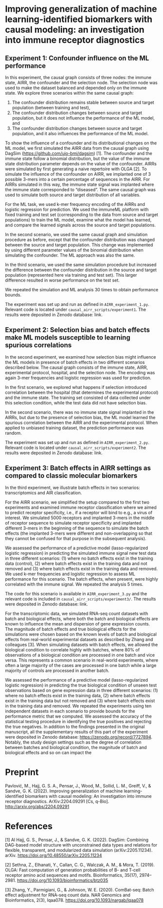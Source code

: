 # Improving generalization of machine learning-identified biomarkers with causal modeling: an investigation into immune receptor diagnostics 

## Experiment 1: Confounder influence on the ML performance

In this experiment, the causal graph consists of three nodes: the immune state, AIRR, the confounder and the selection node. The selection node was 
used to make the dataset balanced and depended only on the immune state. We explore three scenarios within the same causal graph: 

1. The confounder distribution remains stable between source and target population (between training and test),
2. The confounder distribution changes between source and target population, but it does not influence the performance of the ML model, and
3. The confounder distribution changes between source and target population, and it also influences the performance of the ML model.

To show the influence of a confounder and its distributional changes on the ML model, we first simulated the AIRR data from the causal graph using 
DagSim (https://github.com/uio-bmi/dagsim) [1]. The confounder and the immune state follow a binomial distribution, but the value of the immune state 
distribution parameter depends on the value of the confounder. AIRRs were simulated by first generating a naive repertoire with OLGA [2]. To simulate 
the influence of the confounder on AIRR, we implanted one of 3 possible 3-mers into a certain percentage of sequences in the AIRR. For AIRRs 
simulated in this way, the immune state signal was implanted where the immune state corresponded to “diseased”. The same causal graph was used to 
simulate both source and target distribution of all variables. 

For the ML task, we used k-mer frequency encoding of the AIRRs and logistic regression for prediction. We used the immuneML platform with fixed 
training and test set (corresponding to the data from source and target populations) to train the ML model, examine what the model has learned, and 
compare the learned signals across the source and target populations.

In the second scenario, we used the same causal graph and simulation procedure as before, except that the confounder distribution was changed between 
the source and target population. This change was implemented by using different parameter values of the binomial distribution when simulating the 
confounder. The ML approach was also the same.

In the third scenario, we used the same simulation procedure but increased the difference between the confounder distribution in the source and 
target population (represented here via training and test set). This larger difference resulted in worse performance on the test set.

We repeated the simulation and ML analysis 30 times to obtain performance bounds.

The experiment was set up and run as defined in `AIRR_experiment_1.py`. Relevant code is located under `causal_airr_scripts/experiment1`. The results were deposited in Zenodo database: link.

## Experiment 2: Selection bias and batch effects make ML models susceptible to learning spurious correlations

In the second experiment, we examined how selection bias might influence the ML models in presence of batch effects in two different scenarios 
described below. The causal graph consists of the immune state, AIRR, experimental protocol, hospital, and the selection node. The encoding was again
3-mer frequencies and logistic regression was used for prediction.

In the first scenario, we explored what happens if selection introduced correlation between the hospital (that determines the experimental protocol) 
and the immune state. The training set consisted of data collected under this selection condition, while the test data did not have selection bias.

In the second scenario, there was no immune state signal implanted in the AIRRs, but due to the presence of selection bias, the ML model learned 
the spurious correlation between the AIRR and the experimental protocol. When applied to unbiased training dataset, the prediction performance 
was random.

The experiment was set up and run as defined in `AIRR_experiment_2.py`. Relevant code is located under `causal_airr_scripts/experiment2`. The results were deposited in Zenodo database: link.

## Experiment 3: Batch effects in AIRR settings as compared to classic molecular biomarkers

In the third experiment, we illustrate batch effects in two scenarios: transcriptomics and AIR classification. 

For the AIRR scenario, we simplified  the setup compared to the first two experiments and examined immune receptor classification where we aimed 
to predict receptor specificity, i.e., if a receptor will bind to e.g., a virus of interest. We simulated 5000 receptors and implanted 3-mers in the middle of receptor sequence to simulate receptor specificity and implanted different 3-mers in the beginning of the sequence to simulate the batch effects (the implanted 3-mers were different and non-overlapping so that they cannot be confused for that purpose in the subsequent analysis). 

We assessed the performance of a predictive model (lasso-regularized logistic regression) in predicting the simulated immune signal new test data in three different scenarios: (1) where no batch effects exist in the training data (control), (2) where batch effects 
exist in the training data and not removed and (3) where batch effects exist in the training data and removed. We used k-mer frequencies and logistic regression to assess ML performance for this scenario. The batch effects, when present, were highly correlated with the immune signal. We repeated the analysis 5 times.

The code for this scenario is available in `AIRR_experiment_3.py` and the relevant code is included in `causal_airr_scripts/experiment3/`. The results were deposited in Zenodo database: link.

For the transcriptomic data, we simulated RNA-seq count datasets with batch and biological effects, where both the batch and biological effects are 
known to influence the mean and dispersion of gene expression counts. The magnitude of batch effects and true biological effects for the simulations 
were chosen based on the known levels of batch and biological effects from real-world experimental datasets as described by Zhang and colleagues [3]. When simulating datasets with batch effects, we allowed the biological condition to correlate highly 
with batches, where 80% of observations of a biological condition are processed in one batch and vice versa. This represents a common scenario in 
real-world experiments, where often a large majority of the cases are processed in one batch while a large majority of controls are processed in another batch. 

We assessed the performance of a predictive model (lasso-regularized logistic regression) in predicting the true biological condition of unseen test
observations based on gene expression data in three different scenarios: (1) where no batch effects exist in the training data, (2) where batch effects 
exist in the training data but not removed and (3) where batch effects exist in the training data and removed. We repeated the experiments using ten 
independent datasets in each scenario to provide bounds for the performance metric that we computed. We assessed the accuracy of the statistical testing 
procedure in identifying the true positives and rejecting the true negatives. In addition to the findings presented in the original manuscript, all the 
supplementary results of this part of the experiment were deposited in Zenodo database: https://zenodo.org/record/7727894. Notably, the study design 
settings such as the degree of correlation between batches and biological condition, the magnitude of batch and biological effects and so on can impact the 


# Preprint

Pavlović, M., Hajj, G. S. A., Pensar, J., Wood, M., Sollid, L. M., Greiff, V., & Sandve, G. K. (2022). Improving generalization of machine learning-identified biomarkers with causal modeling: An investigation into immune receptor diagnostics. ArXiv:2204.09291 [Cs, q-Bio]. http://arxiv.org/abs/2204.09291

# References

[1] Al Hajj, G. S., Pensar, J., & Sandve, G. K. (2022). DagSim: Combining DAG-based model structure with unconstrained data types and relations for flexible, transparent, and modularized data simulation (arXiv:2205.11234). arXiv. https://doi.org/10.48550/arXiv.2205.11234

[2] Sethna, Z., Elhanati, Y., Callan, C. G., Walczak, A. M., & Mora, T. (2019). OLGA: Fast computation of generation probabilities of B- and T-cell receptor amino acid sequences and motifs. Bioinformatics, 35(17), 2974–2981. https://doi.org/10.1093/bioinformatics/btz035

[3] Zhang, Y., Parmigiani, G., & Johnson, W. E. (2020). ComBat-seq: Batch effect adjustment for RNA-seq count data. NAR Genomics and Bioinformatics, 2(3), lqaa078. https://doi.org/10.1093/nargab/lqaa078

